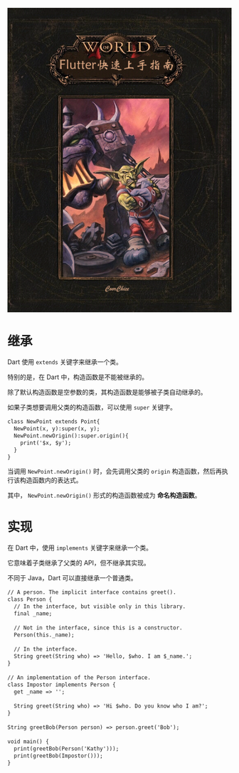[![](https://raw.githubusercontent.com/chenBingX/img/master/Flutter/Flutter快速上手指南封面2.JPG)](https://juejin.im/post/5c8f8e62e51d456a0f23d0fe)


# 继承

Dart 使用 `extends` 关键字来继承一个类。

特别的是，在 Dart 中，构造函数是不能被继承的。

除了默认构造函数是空参数的类，其构造函数是能够被子类自动继承的。

如果子类想要调用父类的构造函数，可以使用 `super` 关键字。

```
class NewPoint extends Point{
  NewPoint(x, y):super(x, y);
  NewPoint.newOrigin():super.origin(){
    print('$x, $y');
  }
}
```

当调用 `NewPoint.newOrigin()` 时，会先调用父类的 `origin` 构造函数，然后再执行该构造函数内的表达式。

其中， `NewPoint.newOrigin()` 形式的构造函数被成为 **命名构造函数**。


# 实现

在 Dart 中，使用 `implements` 关键字来继承一个类。

它意味着子类继承了父类的 API，但不继承其实现。

不同于 Java，Dart 可以直接继承一个普通类。

```
// A person. The implicit interface contains greet().
class Person {
  // In the interface, but visible only in this library.
  final _name;

  // Not in the interface, since this is a constructor.
  Person(this._name);

  // In the interface.
  String greet(String who) => 'Hello, $who. I am $_name.';
}

// An implementation of the Person interface.
class Impostor implements Person {
  get _name => '';

  String greet(String who) => 'Hi $who. Do you know who I am?';
}

String greetBob(Person person) => person.greet('Bob');

void main() {
  print(greetBob(Person('Kathy')));
  print(greetBob(Impostor()));
}
```
